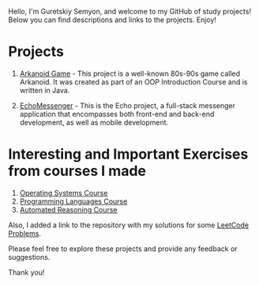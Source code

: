 Hello, I'm Guretskiy Semyon, and welcome to my GitHub of study projects! Below you can find descriptions and links to the projects. Enjoy!

# Projects

1. [Arkanoid Game](https://github.com/guretskiysemyon/ArkanoidGame) - This project is a well-known 80s-90s game called Arkanoid. It was created as part of an OOP Introduction Course and is written in Java.

2. [EchoMessenger](https://github.com/guretskiysemyon/EchoMessenger) - This is the Echo project, a full-stack messenger application that encompasses both front-end and back-end development, as well as mobile development.

# Interesting and Important Exercises from courses I made

1. [Operating Systems Course](https://github.com/guretskiysemyon/OperatingSystems)
2. [Programming Languages Course](https://github.com/guretskiysemyon/ProgramingLanguages)
3. [Automated Reasoning Course](https://github.com/guretskiysemyon/AutomatedReasoning)

Also, I added a link to the repository with my solutions for some [LeetCode Problems](https://github.com/guretskiysemyon/LeetCode). 

Please feel free to explore these projects and provide any feedback or suggestions. 

Thank you!
